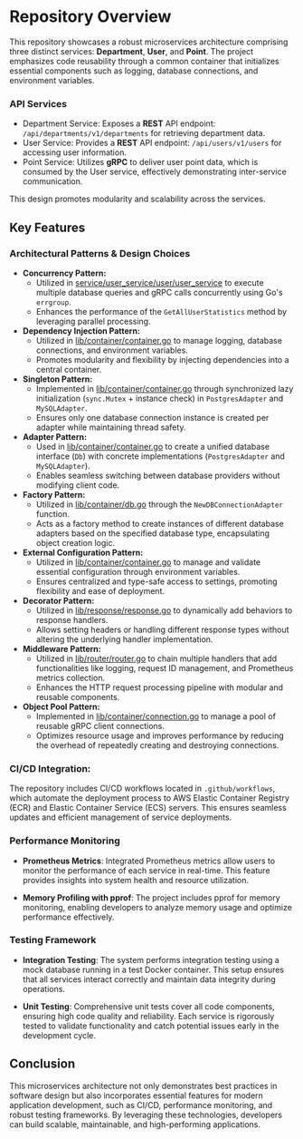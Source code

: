 # Repository Overview

This repository showcases a robust microservices architecture comprising three distinct services: **Department**, **User**, and **Point**. The project emphasizes code reusability through a common container that initializes essential components such as logging, database connections, and environment variables.

### API Services
- Department Service:
  Exposes a **REST** API endpoint: `/api/departments/v1/departments` for retrieving department data.
- User Service:
  Provides a **REST** API endpoint: `/api/users/v1/users` for accessing user information.
- Point Service:
  Utilizes **gRPC** to deliver user point data, which is consumed by the User service, effectively demonstrating inter-service communication.

This design promotes modularity and scalability across the services.

## Key Features

### Architectural Patterns & Design Choices
* **Concurrency Pattern:**
    * Utilized in [service/user_service/user/user_service](https://github.com/syedomair/backend-microservices/blob/main/service/user_service/user/user_serivce.go) to execute multiple database queries and gRPC calls concurrently using Go's `errgroup`.
    * Enhances the performance of the `GetAllUserStatistics` method by leveraging parallel processing.
* **Dependency Injection Pattern:**
    * Utilized in [lib/container/container.go](https://github.com/syedomair/backend-microservices/blob/main/lib/container/container.go) to manage logging, database connections, and environment variables.
    * Promotes modularity and flexibility by injecting dependencies into a central container.
* **Singleton Pattern:**
    * Implemented in [lib/container/container.go](https://github.com/syedomair/backend-microservices/blob/main/lib/container/container.go) through synchronized lazy initialization (`sync.Mutex` + instance check) in `PostgresAdapter` and `MySQLAdapter`.
    * Ensures only one database connection instance is created per adapter while maintaining thread safety.
* **Adapter Pattern:**
    * Used in [lib/container/container.go](https://github.com/syedomair/backend-microservices/blob/main/lib/container/container.go) to create a unified database interface (`Db`) with concrete implementations (`PostgresAdapter` and `MySQLAdapter`).
    * Enables seamless switching between database providers without modifying client code.
* **Factory Pattern:**
    * Utilized in [lib/container/db.go](https://github.com/syedomair/backend-microservices/blob/main/lib/container/db.go) through the `NewDBConnectionAdapter` function.
    * Acts as a factory method to create instances of different database adapters based on the specified database type, encapsulating object creation logic.
* **External Configuration Pattern:**
    * Utilized in [lib/container/container.go](https://github.com/syedomair/backend-microservices/blob/main/lib/container/container.go) to manage and validate essential configuration through environment variables.
    * Ensures centralized and type-safe access to settings, promoting flexibility and ease of deployment.
* **Decorator Pattern:**
    * Utilized in [lib/response/response.go](https://github.com/syedomair/backend-microservices/blob/main/lib/response/response.go) to dynamically add behaviors to response handlers.
    * Allows setting headers or handling different response types without altering the underlying handler implementation.
* **Middleware Pattern:**
    * Utilized in [lib/router/router.go](https://github.com/syedomair/backend-microservices/blob/main/lib/router/router.go) to chain multiple handlers that add functionalities like logging, request ID management, and Prometheus metrics collection.
    * Enhances the HTTP request processing pipeline with modular and reusable components.
* **Object Pool Pattern:**
    * Implemented in [lib/container/connection.go](https://github.com/syedomair/backend-microservices/blob/main/lib/container/connection.go) to manage a pool of reusable gRPC client connections.
    * Optimizes resource usage and improves performance by reducing the overhead of repeatedly creating and destroying connections.
    
### CI/CD Integration:
The repository includes CI/CD workflows located in `.github/workflows`, which automate the deployment process to AWS Elastic Container Registry (ECR) and Elastic Container Service (ECS) servers. This ensures seamless updates and efficient management of service deployments.

### Performance Monitoring
- **Prometheus Metrics**: Integrated Prometheus metrics allow users to monitor the performance of each service in real-time. This feature provides insights into system health and resource utilization.
  
- **Memory Profiling with pprof**: 
  The project includes pprof for memory monitoring, enabling developers to analyze memory usage and optimize performance effectively.

### Testing Framework
- **Integration Testing**: 
  The system performs integration testing using a mock database running in a test Docker container. This setup ensures that all services interact correctly and maintain data integrity during operations.

- **Unit Testing**: 
  Comprehensive unit tests cover all code components, ensuring high code quality and reliability. Each service is rigorously tested to validate functionality and catch potential issues early in the development cycle.

## Conclusion
This microservices architecture not only demonstrates best practices in software design but also incorporates essential features for modern application development, such as CI/CD, performance monitoring, and robust testing frameworks. By leveraging these technologies, developers can build scalable, maintainable, and high-performing applications.


